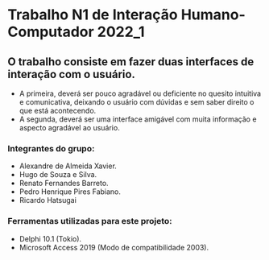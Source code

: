 # **Trabalho N1 de Interação Humano-Computador 2022_1**

## O trabalho consiste em fazer duas interfaces de interação com o usuário.
- A primeira, deverá ser pouco agradável ou deficiente no quesito intuitiva e comunicativa, deixando o usuário com dúvidas e sem saber direito o que está acontecendo.
- A segunda, deverá ser uma interface amigável com muita informação e aspecto agradável ao usuário.

### Integrantes do grupo:
- Alexandre de Almeida Xavier.
- Hugo de Souza e Silva.
- Renato Fernandes Barreto.
- Pedro Henrique Pires Fabiano.
- Ricardo Hatsugai

### Ferramentas utilizadas para este projeto:
- Delphi 10.1 (Tokio).
- Microsoft Access 2019 (Modo de compatibilidade 2003).
